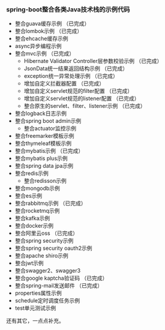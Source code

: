 ### spring-boot整合各类Java技术栈的示例代码
+ 整合guava缓存示例 （已完成）
+ 整合lombok示例 （已完成）
+ 整合ehcache缓存示例
+ async异步编程示例
+ 整合mvc示例 （已完成）
  + Hibernate Validator Controller层参数校验示例 （已完成）
  + JsonData统一结果返回结构示例 （已完成）
  + exception统一异常处理示例 （已完成）
  + 增加自定义拦截器配置 （已完成）
  + 增加自定义servlet规范的filter配置 （已完成）
  + 增加自定义servlet规范的listener配置 （已完成）
  + 整合原生的servlet、filter、listener示例 （已完成）
+ 整合logback日志示例
+ 整合spring boot admin示例
  + 整合actuator监控示例
+ 整合freemarker模板示例
+ 整合thymeleaf模板示例
+ 整合mybatis示例 （已完成）
+ 整合mybatis plus示例 
+ 整合spring data jpa示例
+ 整合redis示例
  + 整合redisson示例  
+ 整合mongodb示例
+ 整合es示例
+ 整合rabbitmq示例 （已完成）
+ 整合rocketmq示例
+ 整合kafka示例
+ 整合docker示例
+ 整合阿里云oss （已完成）
+ 整合spring security示例
+ 整合spring security oauth2示例
+ 整合apache shiro示例
+ 整合jwt示例
+ 整合swagger2、swagger3
+ 整合google kaptcha验证码 （已完成）
+ 整合spring-mail发送邮件 （已完成）
+ properties属性示例
+ schedule定时调度任务示例
+ test单元测试示例

还有其它，一点点补充。
